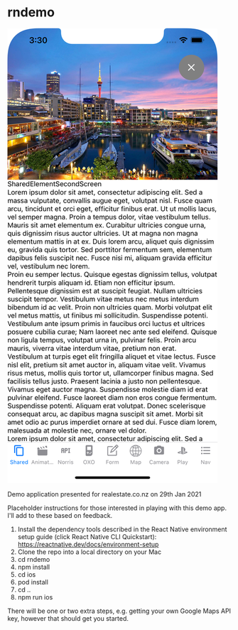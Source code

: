 # rndemo

![Screenshot 1](https://raw.githubusercontent.com/SteveGreenley/rndemo/6eaf5348439a648c037b153ff1d00d0948c90799/screenshots/Simulator%20Screen%20Shot%20-%20iPhone%2012%20Pro%20Max%20-%202021-03-12%20at%2015.30.57.png)

Demo application presented for realestate.co.nz on 29th Jan 2021

Placeholder instructions for those interested in playing with this demo app. I'll add to these based on feedback.

   1. Install the dependency tools described in the React Native environment setup guide (click React Native CLI Quickstart): https://reactnative.dev/docs/environment-setup 
   2. Clone the repo into a local directory on your Mac
   3. cd rndemo
   4. npm install
   5. cd ios
   6. pod install
   7. cd ..
   8. npm run ios
 
 There will be one or two extra steps, e.g. getting your own Google Maps API key, however that should get you started.
 
